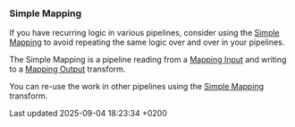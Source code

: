 <div id="header">

</div>

<div id="content">

<div class="sect2">

### Simple Mapping

<div class="paragraph">

If you have recurring logic in various pipelines, consider using the [Simple Mapping](pipeline/transforms/simple-mapping.uh7R3bT7xL) to avoid repeating the same logic over and over in your pipelines.

</div>

<div class="paragraph">

The Simple Mapping is a pipeline reading from a [Mapping Input](pipeline/transforms/mapping-input.uh7R3bT7xL) and writing to a [Mapping Output](pipeline/transforms/mapping-output.uh7R3bT7xL) transform.

</div>

<div class="paragraph">

You can re-use the work in other pipelines using the [Simple Mapping](pipeline/transforms/simple-mapping.uh7R3bT7xL) transform.

</div>

</div>

</div>

<div id="footer">

<div id="footer-text">

Last updated 2025-09-04 18:23:34 +0200

</div>

</div>

